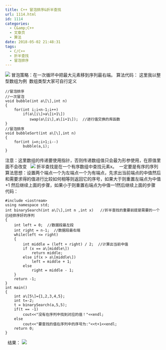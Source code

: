 ```yaml
---
title: C++ 冒泡排序&折半查找
url: 1114.html
id: 1114
categories:
  - C&amp;C++
  - 文章页
  - 算法
date: 2018-05-02 21:48:31
tags:
  - C/C++
  - 折半查找
  - 冒泡排序
---
```


![](http://47.100.4.8/wp-content/uploads/2018/05/QQ图片20180502213608.png) 冒泡策略：在一次循环中把最大元素移到序列最右端。 算法代码： 这里我以整型数组为例  数组类型大家可自行定义
```
//冒泡排序
//一次冒泡
void bubble(int a\[\],int n)
{
    for(int i;i<n-1;i++)
        if(a\[i\]>a\[i+1\])
           swap(a\[i\],a\[i+1\]);  //进行值交换的库函数
}
//冒泡排序
void bubbleSort(int a\[\],int n)
{
    for(int i=n;i>1;i--)
        bubble(a,i);
}
```
注意：这里数组的传递要使用指针，否则传递数组值只会最为形参使用，在原值里面不会改变   ![](http://47.100.4.8/wp-content/uploads/2018/05/QQ图片20180502213816.png) 折半查找是在一个有序数组中查找元素x。  一定要是有序的序列 算法思想：设置两个端点一个为左端点一个为有端点，先求出当前端点的中值然后和需要求得的值进行比较如何相等则返回它的序号，如果大于则重置左端点为中值+1 然后继续上面的步骤，如果小于则重置右端点为中值—1然后继续上面的步骤 代码：
```
#include <iostream>
using namespace std;
int binarySearch(int a\[\],int n ,int x)   //折半查找的重要前提是需要的一个已经排序好的序列
{
    int left = 0;  //数据段最左段
    int right = n-1;  //数据段最右端
    while(left <= right)
    {
        int middle = (left + right) / 2;  //计算出当前中值
        if (x == a\[middle\])
            return middle;
        else if(x > a\[middle\])
            left = middle + 1;
        else
            right = middle - 1;
    }
    return -1;
}
int main()
{
    int a\[5\]={1,2,3,4,5};
    int t=-2;
    t = binarySearch(a,5,5);
    if(t == -1)
        cout<<"没有在序列中找到对应的值！"<<endl;
    else
        cout<<"要查找的值在序列中的序号为:"<<t+1<<endl;
    return 0;
}
```
  结果： ![](http://47.100.4.8/wp-content/uploads/2018/05/QQ图片20180502213910.png)